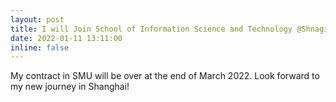 ```yaml
---
layout: post
title: I will Join School of Information Science and Technology @ShnagiTech as assistant professor!
date: 2022-01-11 13:11:00
inline: false
---
```


My contract in SMU will be over at the end of March 2022. Look forward to my new journey in Shanghai!
